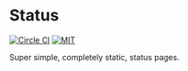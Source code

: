 # Status

[![Circle CI](https://img.shields.io/circleci/project/redsift/status.svg?style=flat-square)](https://circleci.com/gh/redsift/status)
[![MIT](https://img.shields.io/badge/license-MIT-blue.svg?style=flat-square)](https://raw.githubusercontent.com/redsift/status/master/LICENSE)

Super simple, completely static, status pages.

